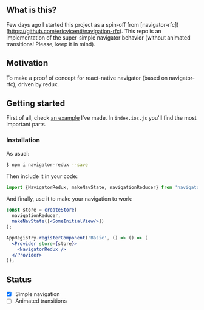 ## What is this?
Few days ago I started this project as a spin-off from [navigator-rfc])(https://github.com/ericvicenti/navigation-rfc). This repo is an implementation of the super-simple navigator behavior (without animated transitions! Please, keep it in mind).

## Motivation
To make a proof of concept for react-native navigator (based on navigator-rfc), driven by redux.

## Getting started
First of all, check [an example](https://github.com/Kureev/navigator-redux/tree/master/example/Basic) I've made. In `index.ios.js` you'll find the most important parts.

### Installation
As usual:
```bash
$ npm i navigator-redux --save
```
Then include it in your code:
```js
import {NavigatorRedux, makeNavState, navigationReducer} from 'navigator-redux';
```
And finally, use it to make your navigation to work:
```jsx
const store = createStore(
  navigationReducer,
  makeNavState([<SomeInitialView/>])
);

AppRegistry.registerComponent('Basic', () => () => (
  <Provider store={store}>
    <NavigatorRedux />
  </Provider>
));
```


## Status
- [x] Simple navigation
- [ ] Animated transitions
